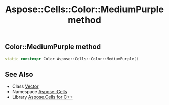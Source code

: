 ﻿---
title: Aspose::Cells::Color::MediumPurple method
linktitle: MediumPurple
second_title: Aspose.Cells for C++ API Reference
description: 'How to use MediumPurple method of Aspose::Cells::Color class in C++.'
type: docs
weight: 5600
url: /cpp/aspose.cells/color/mediumpurple/
---
## Color::MediumPurple method




```cpp
static constexpr Color Aspose::Cells::Color::MediumPurple()
```

## See Also

* Class [Vector](../../vector/)
* Namespace [Aspose::Cells](../../)
* Library [Aspose.Cells for C++](../../../)
